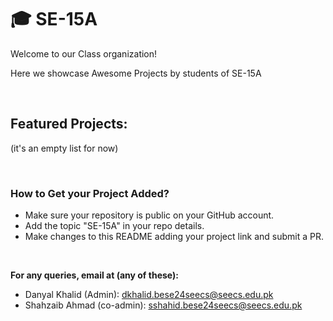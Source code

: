 # 🎓 SE-15A

Welcome to our Class organization!

Here we showcase Awesome Projects by students of SE-15A

<br>

## Featured Projects:

(it's an empty list for now)

<br>

### How to Get your Project Added?

- Make sure your repository is public on your GitHub account.
- Add the topic "SE-15A" in your repo details.
- Make changes to this README adding your project link and submit a PR.

<br>

**For any queries, email at (any of these):**

- Danyal Khalid (Admin): dkhalid.bese24seecs@seecs.edu.pk
- Shahzaib Ahmad (co-admin): sshahid.bese24seecs@seecs.edu.pk
